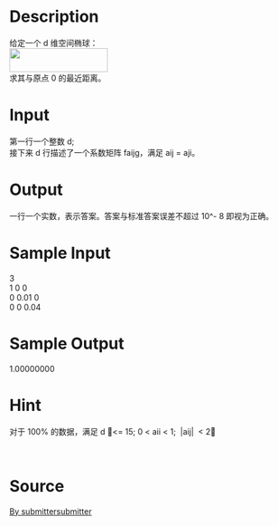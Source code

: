 
# Description

<div class="content"><div>给定一个 d 维空间椭球：</div>
<div><img src="/source/bzoj/4181/img/aHR0cHM6Ly9seWRzeS5jb20vSnVkZ2VPbmxpbmUvdXBsb2FkLzIwMTUwNy9zLmdpZg==.gif" width="174" height="42" alt=""/></div>
<div></div>
<div>求其与原点 0 的最近距离。</div>
<p></p></div>

# Input

<div class="content"><div>第一行一个整数 d;</div>
<div>接下来 d 行描述了一个系数矩阵 faijg，满足 aij = aji。</div>
<p></p></div>

# Output

<div class="content"><div>一行一个实数，表示答案。答案与标准答案误差不超过 10^- 8 即视为正确。</div>
<div></div>
<p></p></div>

# Sample Input

<div class="content"><span class="sampledata">3<br/>
1 0 0<br/>
0 0.01 0<br/>
0 0 0.04</span></div>

# Sample Output

<div class="content"><span class="sampledata">1.00000000</span></div>

# Hint

<div class="content"><p></p><p>对于 100% 的数据，满足 d &lt;= 15; 0 &lt; aii &lt; 1;  |aij|  &lt; 2；</p><br/>
<p></p><p></p></div>

# Source

<div class="content"><p><a href="problemset.php?search=By submittersubmitter">By submittersubmitter</a></p></div>

